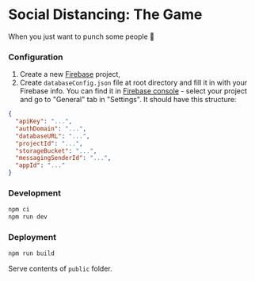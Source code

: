 # Social Distancing: The Game

When you just want to punch some people 👊

### Configuration

1. Create a new [Firebase](https://firebase.google.com/) project,
1. Create `databaseConfig.json` file at root directory and fill it in with your Firebase info. You can find it in [Firebase console](https://console.firebase.google.com/) - select your project and go to "General" tab in "Settings". It should have this structure:

```json
{
  "apiKey": "...",
  "authDomain": "...",
  "databaseURL": "...",
  "projectId": "...",
  "storageBucket": "...",
  "messagingSenderId": "...",
  "appId": "..."
}
```

### Development

```bash
npm ci
npm run dev
```

### Deployment

```bash
npm run build
```

Serve contents of `public` folder.
